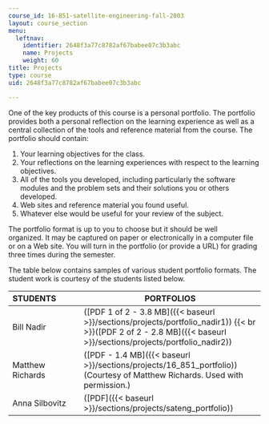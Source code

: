 ```yaml
---
course_id: 16-851-satellite-engineering-fall-2003
layout: course_section
menu:
  leftnav:
    identifier: 2648f3a77c8782af67babee07c3b3abc
    name: Projects
    weight: 60
title: Projects
type: course
uid: 2648f3a77c8782af67babee07c3b3abc

---
```


One of the key products of this course is a personal portfolio. The portfolio provides both a personal reflection on the learning experience as well as a central collection of the tools and reference material from the course. The portfolio should contain:

1.  Your learning objectives for the class.
2.  Your reflections on the learning experiences with respect to the learning objectives.
3.  All of the tools you developed, including particularly the software modules and the problem sets and their solutions you or others developed.
4.  Web sites and reference material you found useful.
5.  Whatever else would be useful for your review of the subject.

The portfolio format is up to you to choose but it should be well organized. It may be captured on paper or electronically in a computer file or on a Web site. You will turn in the portfolio (or provide a URL) for grading three times during the semester.

The table below contains samples of various student portfolio formats. The student work is courtesy of the students listed below.

| STUDENTS          | PORTFOLIOS |
| --- | --- |
| Bill Nadir | ([PDF 1 of 2 - 3.8 MB]({{< baseurl >}}/sections/projects/portfolio_nadir1))  {{< br >}}([PDF 2 of 2 - 2.8 MB]({{< baseurl >}}/sections/projects/portfolio_nadir2)) |
| Matthew Richards | ([PDF - 1.4 MB]({{< baseurl >}}/sections/projects/16_851_portfolio)) (Courtesy of Matthew Richards. Used with permission.) |
| Anna Silbovitz | ([PDF]({{< baseurl >}}/sections/projects/sateng_portfolio))